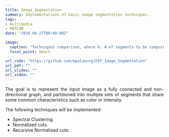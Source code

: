 ```yaml
---
title: Image Segmentation
summary: Ιmplementations of basic image segmentation techniques.
tags:
- multimedia
- MATLAB
date: "2016-04-27T00:00:00Z"

image:
  caption: "Techniques comparison, where k: # of segments to be computed"
  focal_point: Smart

url_code: "https://github.com/mpalaourg/DIP_Image_Segmentation"
url_pdf: ""
url_slides: ""
url_video: ""
---
```


<div style="text-align: justify"> <p>
The goal is to represent the input image as a fully connected and non-directional graph, and partitioned into multiple sets of segments that share some common characteristics such as color or intensity.

The following techniques will be implemented:
<ul>
<li>Spectral Clustering.</li>
<li>Normalized cuts.</li>
<li>Recursive Normalized cuts.</li>
</ul>
</p> </div>
